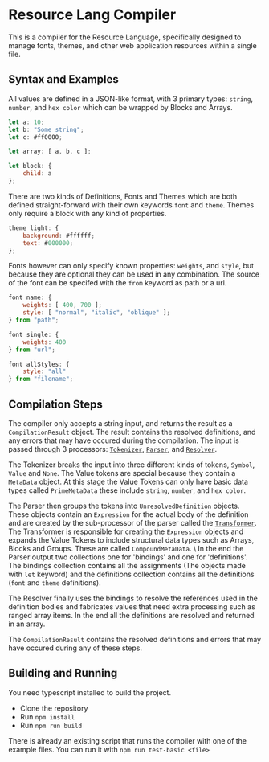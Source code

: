 # Resource Lang Compiler

This is a compiler for the Resource Language, specifically designed to manage fonts, themes, and other web application resources within a single file.

## Syntax and Examples

All values are defined in a JSON-like format, with 3 primary types: `string`, `number`, and `hex color` which can be wrapped by Blocks and Arrays.

```js
let a: 10;
let b: "Some string";
let c: #ff0000;

let array: [ a, b, c ];

let block: {
    child: a
};
```

There are two kinds of Definitions, Fonts and Themes which are both defined straight-forward with their own keywords `font` and `theme`. Themes only require a block with any kind of properties.

```js
theme light: {
    background: #ffffff;
    text: #000000;
};
```

Fonts however can only specify known properties: `weights`, and `style`, but because they are optional they can be used in any combination. The source of the font can be specifed with the `from` keyword as path or a url.


```js
font name: {
    weights: [ 400, 700 ];
    style: [ "normal", "italic", "oblique" ];
} from "path";
```

```js
font single: {
    weights: 400
} from "url";
```

```js
font allStyles: {
    style: "all"
} from "filename";
```

## Compilation Steps

The compiler only accepts a string input, and returns the result as a `CompilationResult` object. The result contains the resolved definitions, and any errors that may have occured during the compilation. The input is passed through 3 processors: [`Tokenizer`](src/core/processors/tokenizer.ts), [`Parser`](src/core/processors/parser.ts), and [`Resolver`](src/core/processors/resolver.ts).

The Tokenizer breaks the input into three different kinds of tokens, `Symbol`, `Value` and `None`. The Value tokens are special because they contain a `MetaData` object. At this stage the Value Tokens can only have basic data types called `PrimeMetaData` these include `string`, `number`, and `hex color`. 

The Parser then groups the tokens into `UnresolvedDefinition` objects. These objects contain an `Expression` for the actual body of the definition and are created by the sub-processor of the parser called the [`Transformer`](src/core/processors/transformer.ts). The Transformer is responsible for creating the `Expression` objects and expands the Value Tokens to include structural data types such as Arrays, Blocks and Groups. These are called `CompoundMetaData`. \ 
In the end the Parser output two collections one for 'bindings' and one for 'definitions'. The bindings collection contains all the assignments (The objects made with `let` keyword) and the definitions collection contains all the definitions (`font` and `theme` definitions).

The Resolver finally uses the bindings to resolve the references used in the definition bodies and fabricates values that need extra processing such as ranged array items. In the end all the definitions are resolved and returned in an array.

The `CompilationResult` contains the resolved definitions and errors that may have occured during any of these steps.

## Building and Running

You need typescript installed to build the project.

- Clone the repository
- Run `npm install`
- Run `npm run build`

There is already an existing script that runs the compiler with one of the example files. You can run it with `npm run test-basic <file>`

